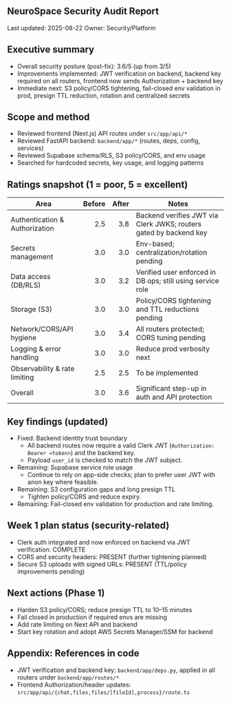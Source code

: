 ## NeuroSpace Security Audit Report

Last updated: 2025-08-22
Owner: Security/Platform

## Executive summary
- Overall security posture (post-fix): 3.6/5 (up from 3/5)
- Improvements implemented: JWT verification on backend, backend key required on all routers, frontend now sends Authorization + backend key
- Immediate next: S3 policy/CORS tightening, fail-closed env validation in prod, presign TTL reduction, rotation and centralized secrets

## Scope and method
- Reviewed frontend (Next.js) API routes under `src/app/api/*`
- Reviewed FastAPI backend: `backend/app/*` (routes, deps, config, services)
- Reviewed Supabase schema/RLS, S3 policy/CORS, and env usage
- Searched for hardcoded secrets, key usage, and logging patterns

## Ratings snapshot (1 = poor, 5 = excellent)
| Area | Before | After | Notes |
|---|---:|---:|---|
| Authentication & Authorization | 2.5 | 3.8 | Backend verifies JWT via Clerk JWKS; routers gated by backend key |
| Secrets management | 3.0 | 3.0 | Env-based; centralization/rotation pending |
| Data access (DB/RLS) | 3.0 | 3.2 | Verified user enforced in DB ops; still using service role |
| Storage (S3) | 3.0 | 3.0 | Policy/CORS tightening and TTL reductions pending |
| Network/CORS/API hygiene | 3.0 | 3.4 | All routers protected; CORS tuning pending |
| Logging & error handling | 3.0 | 3.0 | Reduce prod verbosity next |
| Observability & rate limiting | 2.5 | 2.5 | To be implemented |
| Overall | 3.0 | 3.6 | Significant step-up in auth and API protection |

## Key findings (updated)
- Fixed: Backend identity trust boundary
  - All backend routes now require a valid Clerk JWT (`Authorization: Bearer <token>`) and the backend key.
  - Payload `user_id` is checked to match the JWT subject.
- Remaining: Supabase service role usage
  - Continue to rely on app-side checks; plan to prefer user JWT with anon key where feasible.
- Remaining: S3 configuration gaps and long presign TTL
  - Tighten policy/CORS and reduce expiry.
- Remaining: Fail-closed env validation for production and rate limiting.

## Week 1 plan status (security-related)
- Clerk auth integrated and now enforced on backend via JWT verification: COMPLETE
- CORS and security headers: PRESENT (further tightening planned)
- Secure S3 uploads with signed URLs: PRESENT (TTL/policy improvements pending)

## Next actions (Phase 1)
- Harden S3 policy/CORS; reduce presign TTL to 10–15 minutes
- Fail closed in production if required envs are missing
- Add rate limiting on Next API and backend
- Start key rotation and adopt AWS Secrets Manager/SSM for backend

## Appendix: References in code
- JWT verification and backend key: `backend/app/deps.py`, applied in all routers under `backend/app/routes/*`
- Frontend Authorization/header updates: `src/app/api/{chat,files,files/[fileId],process}/route.ts`